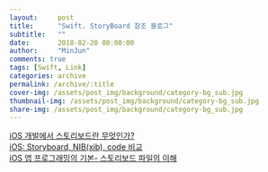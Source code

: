 ```yaml
---
layout:     post
title:      "Swift. StoryBoard 참조 블로그"
subtitle:   ""
date:       2018-02-20 08:00:00
author:     "MinJun"
comments: true 
tags: [Swift, Link]
categories: archive
permalink: /archive/:title
cover-img: /assets/post_img/background/category-bg_sub.jpg
thumbnail-img: /assets/post_img/background/category-bg_sub.jpg
share-img: /assets/post_img/background/category-bg_sub.jpg
---
```


[iOS 개발에서 스토리보드란 무엇인가?](http://hamait.tistory.com/708) <br>
[iOS: Storyboard, NIB(xib), code 비교](http://suho.berlin/engineering/ios/ios-storyboard-nibxib-code/)<br>
[iOS 앱 프로그래밍의 기본- 스토리보드 파일의 이해](https://m.blog.naver.com/codnjs9999/220583427668) <br>